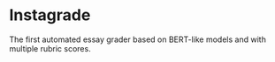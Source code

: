 # Instagrade
The first automated essay grader based on BERT-like models and with multiple rubric scores.

